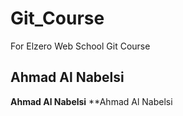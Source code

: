 # Git_Course
For Elzero Web School Git Course
## Ahmad Al Nabelsi
**Ahmad Al Nabelsi**
**Ahmad Al Nabelsi
